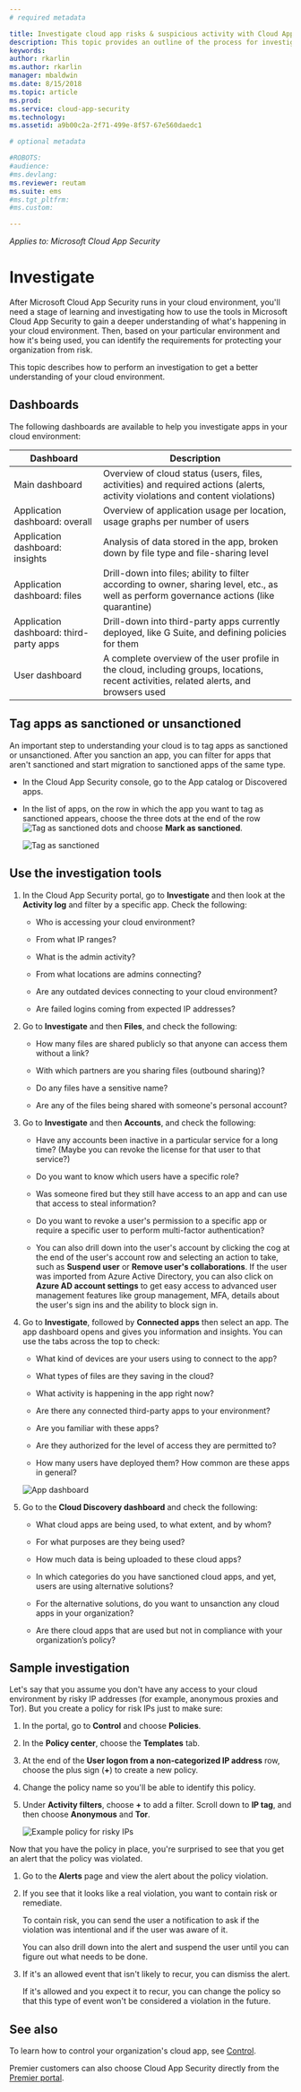 ```yaml
---
# required metadata

title: Investigate cloud app risks & suspicious activity with Cloud App Security | Microsoft Docs
description: This topic provides an outline of the process for investigating alerts, issues, and suspicious activities by using Cloud App Security.
keywords:
author: rkarlin
ms.author: rkarlin
manager: mbaldwin
ms.date: 8/15/2018
ms.topic: article
ms.prod:
ms.service: cloud-app-security
ms.technology:
ms.assetid: a9b00c2a-2f71-499e-8f57-67e560daedc1

# optional metadata

#ROBOTS:
#audience:
#ms.devlang:
ms.reviewer: reutam
ms.suite: ems
#ms.tgt_pltfrm:
#ms.custom:

---
```


*Applies to: Microsoft Cloud App Security*


# Investigate
After Microsoft Cloud App Security runs in your cloud environment, you'll need a stage of learning and investigating how to use the tools in Microsoft Cloud App Security to gain a deeper understanding of what's happening in your cloud environment. Then, based on your particular environment and how it's being used, you can identify the requirements for protecting your organization from risk.

This topic describes how to perform an investigation to get a better understanding of your cloud environment.  

## Dashboards  
The following dashboards are available to help you investigate apps in your cloud environment:  

|Dashboard|Description|  
|---------------|-----------------|  
|Main dashboard|Overview of cloud status (users, files, activities) and required actions (alerts, activity violations and content violations)|  
|Application dashboard: overall|Overview of application usage per location, usage graphs per number of users|  
|Application dashboard: insights|Analysis of data stored in the app, broken down by file type and file-sharing level|  
|Application dashboard: files|Drill-down into files; ability to filter according to owner, sharing level, etc., as well as perform governance actions (like quarantine)|  
|Application dashboard: third-party apps|Drill-down into third-party apps currently deployed, like G Suite, and defining policies for them|  
|User dashboard|A complete overview of the user profile in the cloud, including groups, locations, recent activities, related alerts, and browsers used|  

##  <a name="sanctionapp"></a> Tag apps as sanctioned or unsanctioned  
An important step to understanding your cloud is to tag apps as sanctioned or unsanctioned. After you sanction an app, you can filter for apps that aren't sanctioned and start migration to sanctioned apps of the same type.  

-   In the Cloud App Security console, go to the App catalog or Discovered apps.  

-   In the list of apps, on the row in which the app you want to tag as sanctioned appears, choose the three dots at the end of the row ![Tag as sanctioned dots](./media/sanction-three-dots.png "Tag as sanctioned dots") and choose **Mark as sanctioned**.  

     ![Tag as sanctioned](./media/mark-as-sanctioned.png "tag as sanctioned")  


## Use the investigation tools  

1.  In the Cloud App Security portal, go to **Investigate** and then look at the **Activity log** and filter by a specific app. Check the following:  

    -   Who is accessing your cloud environment?  

    -   From what IP ranges?  

    -   What is the admin activity?  

    -   From what locations are admins connecting?  

    -   Are any outdated devices connecting to your cloud environment?  

    -   Are failed logins coming from expected IP addresses?  

2.  Go to **Investigate** and then **Files**, and check the following:  

    -   How many files are shared publicly so that anyone can access them without a link?  

    -   With which partners are you sharing files (outbound sharing)?  

    -   Do any files have a sensitive name?  

    -   Are any of the files being shared with someone's personal account?  

3.  Go to **Investigate** and then **Accounts**, and check the following:  

    -   Have any accounts been inactive in a particular service for a long time? (Maybe you can revoke the license for that user to that service?)  

    -   Do you want to know which users have a specific role?  

    -   Was someone fired but they still have access to an app and can use that access to steal information?  

    -   Do you want to revoke a user's permission to a specific app or require a specific user to perform multi-factor authentication?  
    
    -   You can also drill down into the user's account by clicking the cog at the end of the user's account row and selecting an action to take, such as **Suspend user** or **Remove user's collaborations**. If the user was imported from Azure Active Directory, you can also click on **Azure AD account settings** to get easy access to advanced user management features like group management, MFA, details about the user's sign ins and the ability to block sign in.

4.  Go to **Investigate**, followed by **Connected apps** then select an app. The app dashboard opens and gives you information and insights. You can use the tabs across the top to check:  

    -   What kind of devices are your users using to connect to the app?  

    -   What types of files are they saving in the cloud?  

    -   What activity is happening in the app right now?  

    -   Are there any connected third-party apps to your environment?  

    -   Are you familiar with these apps?  

    -   Are they authorized for the level of access they are permitted to?  

    -   How many users have deployed them? How common are these apps in general?  
 
    ![App dashboard](./media/investigate-app.png "investigate app")  

5.  Go to the **Cloud Discovery dashboard** and check the following:  

    -   What cloud apps are being used, to what extent, and by whom?  

    -   For what purposes are they being used?  

    -   How much data is being uploaded to these cloud apps?  

    -   In which categories do you have sanctioned cloud apps, and yet, users are using alternative solutions?  

    -   For the alternative solutions, do you want to unsanction any cloud apps in your organization?  

    -   Are there cloud apps that are used but not in compliance with your organization’s policy?  

## Sample investigation  
Let's say that you assume you don't have any access to your cloud environment by risky IP addresses (for example, anonymous proxies and Tor). But you create a policy for risk IPs just to make sure:  

1.  In the portal, go to **Control** and choose **Policies**.  

2.  In the **Policy center**, choose the **Templates** tab.  

3.  At the end of the **User logon from a non-categorized IP address** row, choose the plus sign (**+**) to create a new policy.  

4.  Change the policy name so you'll be able to identify this policy.  

5.  Under **Activity filters**, choose **+** to add a filter. Scroll down to **IP tag**, and then choose **Anonymous** and **Tor**.  

     ![Example policy for risky IPs](./media/example-policy-risky-ips.png "example policy risky ips")  

Now that you have the policy in place, you're surprised to see that you get an alert that the policy was violated.  

1.  Go to the **Alerts** page and view the alert about the policy violation.  

2.  If you see that it looks like a real violation, you want to contain risk or remediate.  

     To contain risk, you can send the user a notification to ask if the violation was intentional and if the user was aware of it.  

     You can also drill down into the alert and suspend the user until you can figure out what needs to be done.  

3.  If it's an allowed event that isn't likely to recur, you can dismiss the alert.  

     If it's allowed and you expect it to recur, you can change the policy so that this type of event won't be considered a violation in the future.  

## See also  
To learn how to control your organization's cloud app, see [Control](control.md).   

Premier customers can also choose Cloud App Security directly from the [Premier portal](https://premier.microsoft.com/).  
